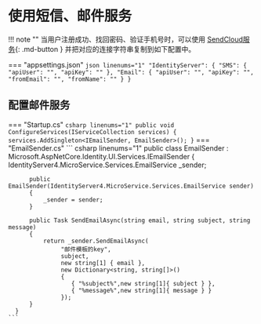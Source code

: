 # 使用短信、邮件服务

!!! note ""
    当用户注册成功、找回密码、验证手机号时，可以使用 [SendCloud服务](https://sendcloud.sohu.com){: .md-button } 并把对应的连接字符串复制到如下配置中。

=== "appsettings.json"
    ``` json linenums="1"
      "IdentityServer": {
        "SMS": {
          "apiUser": "",
          "apiKey": ""
        },
        "Email": {
          "apiUser": "",
          "apiKey": "",
          "fromEmail": "",
          "fromName": ""
        }
    }
    ```


## 配置邮件服务

=== "Startup.cs"
    ``` csharp linenums="1"
      public void ConfigureServices(IServiceCollection services)
          {
            services.AddSingleton<IEmailSender, EmailSender>();
          }
    ```
=== "EmailSender.cs"
    ``` csharp linenums="1"
    public class EmailSender : Microsoft.AspNetCore.Identity.UI.Services.IEmailSender
      {
          IdentityServer4.MicroService.Services.EmailService _sender;
  
          public EmailSender(IdentityServer4.MicroService.Services.EmailService sender)
          {
              _sender = sender;
          }
  
          public Task SendEmailAsync(string email, string subject, string message)
          {
              return _sender.SendEmailAsync(
                   "邮件模板的key",
                   subject,
                   new string[1] { email },
                   new Dictionary<string, string[]>()
                   {
                      { "%subject%",new string[1]{ subject } },
                      { "%message%",new string[1]{ message } }
                   });
          }
      }
    ```